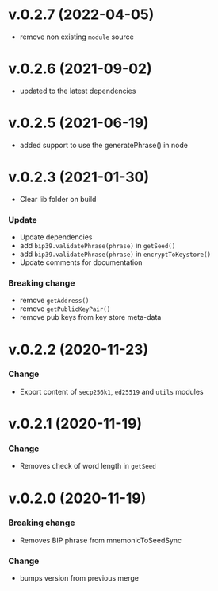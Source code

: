 # v.0.2.7 (2022-04-05)

- remove non existing `module` source

# v.0.2.6 (2021-09-02)

- updated to the latest dependencies

# v.0.2.5 (2021-06-19)

- added support to use the generatePhrase() in node

# v.0.2.3 (2021-01-30)

- Clear lib folder on build

### Update

- Update dependencies
- add `bip39.validatePhrase(phrase)` in `getSeed()`
- add `bip39.validatePhrase(phrase)` in `encryptToKeystore()`
- Update comments for documentation

### Breaking change

- remove `getAddress()`
- remove `getPublicKeyPair()`
- remove pub keys from key store meta-data

# v.0.2.2 (2020-11-23)

### Change

- Export content of `secp256k1`, `ed25519` and `utils` modules

# v.0.2.1 (2020-11-19)

### Change

- Removes check of word length in `getSeed`

# v.0.2.0 (2020-11-19)

### Breaking change

- Removes BIP phrase from mnemonicToSeedSync

### Change

- bumps version from previous merge
